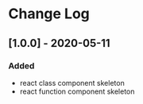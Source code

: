 # Change Log

## [1.0.0] - 2020-05-11

### Added

- react class component skeleton
- react function component skeleton

